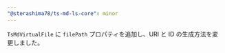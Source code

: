 ```yaml
---
"@sterashima78/ts-md-ls-core": minor
---
```

`TsMdVirtualFile` に `filePath` プロパティを追加し、URI と ID の生成方法を変更しました。
